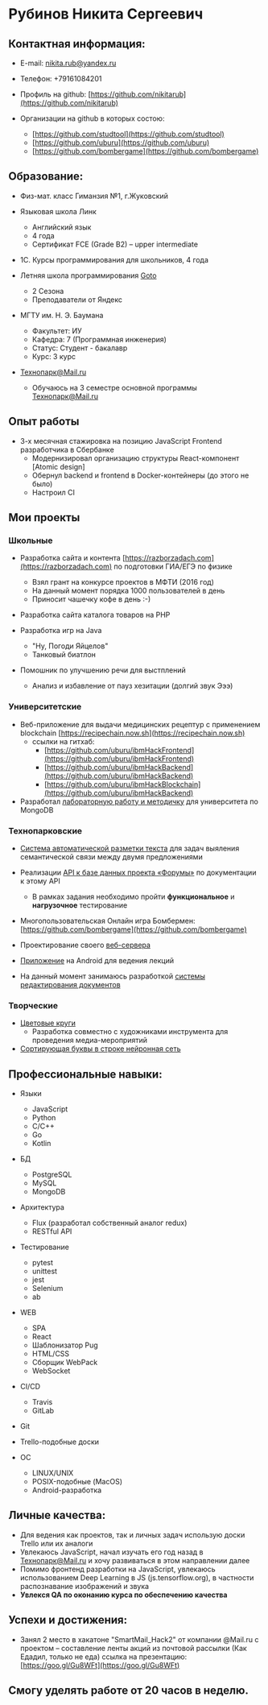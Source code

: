 # Рубинов Никита Сергеевич 

## Контактная информация:
* E-mail: nikita.rub@yandex.ru 
* Телефон: +79161084201

* Профиль на github: [https://github.com/nikitarub](https://github.com/nikitarub)
* Организации на github в которых состою:
    * [https://github.com/studtool](https://github.com/studtool)
    * [https://github.com/uburu](https://github.com/uburu)
    * [https://github.com/bombergame](https://github.com/bombergame)

## Образование:

* Физ-мат. класс Гиманзия №1, г.Жуковский 

* Языковая школа Линк 
    * Английский язык
    * 4 года 
    * Сертификат FCE (Grade B2) – upper intermediate
    
* 1С. Курсы программирования для школьников, 4 года

* Летняя школа программирования [Goto](https://goto.msk.ru)
    * 2 Сезона 
    * Преподаватели от Яндекс

* МГТУ им. Н. Э. Баумана 
    * Факультет: ИУ
    * Кафедра: 7 (Программная инженерия) 
    * Статус: Студент - бакалавр
    * Курс: 3 курс

* Технопарк@Mail.ru
    * Обучаюсь на 3 семестре основной программы Технопарк@Mail.ru 

## Опыт работы

* 3-х месячная стажировка на позицию JavaScript Frontend разработчика в Сбербанке
    * Модернизировал организацию структуры React-компонент [Atomic design]
    * Обернул backend и frontend в Docker-контейнеры (до этого не было)
    * Настроил CI


## Мои проекты

### Школьные
* Разработка сайта и контента [https://razborzadach.com](https://razborzadach.com) по подготовки ГИА/ЕГЭ по физике
    * Взял грант на конкурсе проектов в МФТИ (2016 год)
    * На данный момент порядка 1000 пользователей в день
    * Приносит чашечку кофе в день :-)

* Разработка сайта каталога товаров на PHP
* Разработка игр на Java
    * "Ну, Погоди Яйцелов"
    * Танковый биатлон

* Помошник по улучшению речи для выстплений
    * Анализ и избавление от пауз хезитации (долгий звук Эээ)

### Университетские 
* Веб-приложение для выдачи медицинских рецептур с применением blockchain [https://recipechain.now.sh](https://recipechain.now.sh) 
    * ссылки на гитхаб:
        * [https://github.com/uburu/ibmHackFrontend](https://github.com/uburu/ibmHackFrontend)
        * [https://github.com/uburu/ibmHackBackend](https://github.com/uburu/ibmHackBackend)
        * [https://github.com/uburu/ibmHackBlockchain](https://github.com/uburu/ibmHackBackend)
* Разработал [лабораторную работу и методичку](https://github.com/uburu/db_mongo_bmstu) для университета по MongoDB 

### Технопарковские
* [Система автоматической разметки текста](https://github.com/uburu/autoMarkup) для задач выяления семантической связи между двумя предложениями 
* Реализации [API к базе данных проекта «Форумы»](https://github.com/nikitarub/technopark_db) по документации к этому API
    * В рамках задания необходимо пройти **функциональное** и **нагрузочное** тестирование
* Многопользовательская Онлайн игра Бомбермен: [https://github.com/bombergame](https://github.com/bombergame)
* Проектирование своего [веб-сервера](https://github.com/nikitarub/highload)
* [Приложение](https://github.com/studtool/android-app/blob/dev/app/release/app-release.apk) на Android для ведения лекций

* На данный момент занимаюсь разработкой [системы редактирования документов](https://github.com/studtool)

### Творческие 
* [Цветовые круги](https://uburu.github.io)
    * Разработка совместно с художниками инструмента для проведения медиа-мероприятий 
* [Сортирующая буквы в строке нейронная сеть](https://github.com/uburu/simple-nets/blob/master/sorting_net/sorting_net.ipynb)

## Профессиональные навыки:

* Языки 
    * JavaScript
    * Python
    * C/C++
    * Go
    * Kotlin

* БД
    * PostgreSQL
    * MySQL
    * MongoDB

* Архитектура
    * Flux (разработал собственный аналог redux)
    * RESTful API

* Тестирование
    * pytest
    * unittest
    * jest
    * Selenium
    * ab

* WEB
    * SPA
    * React
    * Шаблонизатор Pug
    * HTML/CSS
    * Сборщик WebPack
    * WebSocket

* CI/CD 
    * Travis
    * GitLab

* Git

* Trello-подобные доски

* ОС 
    * LINUX/UNIX 
    * POSIX-подобные (MacOS)
    * Android-разработка


## Личные качества:
* Для ведения как проектов, так и личных задач использую доски Trello или их аналоги
* Увлекаюсь JavaScript, начал изучать его год назад в Технопарк@Mail.ru и хочу развиваться в этом направлении далее 
* Помимо фронтенд разработки на JavaScript, увлекаюсь использованием Deep Learning в JS (js.tensorflow.org), в частности распознавание изображений и звука
* **Увлекся QA по оконанию курса по обеспечению  качества** 

## Успехи и достижения:
* Занял 2 место в хакатоне "SmartMail_Hack2" от компании @Mail.ru с проектом – составление ленты акций из почтовой рассылки (Как Едадил, только не еда)
ссылка на презентацию: [https://goo.gl/Gu8WFt](https://goo.gl/Gu8WFt)


## Смогу уделять работе от 20 часов в неделю. 
